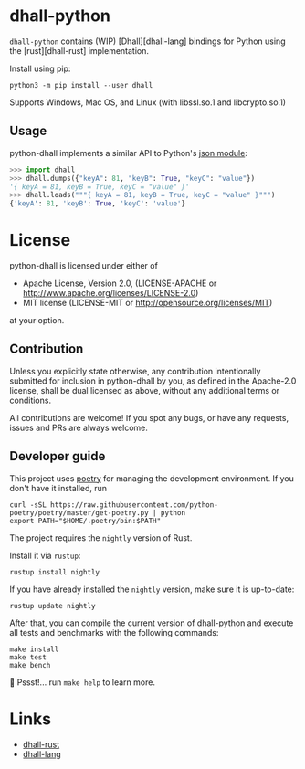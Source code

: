 # dhall-python

`dhall-python` contains (WIP) [Dhall][dhall-lang] bindings for Python using the [rust][dhall-rust] implementation.

Install using pip:

```shell
python3 -m pip install --user dhall
```

Supports Windows, Mac OS, and Linux (with libssl.so.1 and libcrypto.so.1)

## Usage

python-dhall implements a similar API to Python's [json
module](https://docs.python.org/3/library/json.html):

```python
>>> import dhall
>>> dhall.dumps({"keyA": 81, "keyB": True, "keyC": "value"})
'{ keyA = 81, keyB = True, keyC = "value" }'
>>> dhall.loads("""{ keyA = 81, keyB = True, keyC = "value" }""")
{'keyA': 81, 'keyB': True, 'keyC': 'value'}
```

# License

python-dhall is licensed under either of

- Apache License, Version 2.0, (LICENSE-APACHE or
  http://www.apache.org/licenses/LICENSE-2.0)
- MIT license (LICENSE-MIT or http://opensource.org/licenses/MIT)

at your option.

## Contribution

Unless you explicitly state otherwise, any contribution intentionally submitted
for inclusion in python-dhall by you, as defined in the Apache-2.0 license, shall
be dual licensed as above, without any additional terms or conditions.

All contributions are welcome! If you spot any bugs, or have any requests, 
issues and PRs are always welcome.

## Developer guide

This project uses [poetry](https://python-poetry.org/docs/) for managing the development environment. If you don't have it installed, run

```
curl -sSL https://raw.githubusercontent.com/python-poetry/poetry/master/get-poetry.py | python
export PATH="$HOME/.poetry/bin:$PATH"
```

The project requires the `nightly` version of Rust.

Install it via `rustup`:

```
rustup install nightly
```

If you have already installed the `nightly` version, make sure it is up-to-date:

```
rustup update nightly
```

After that, you can compile the current version of dhall-python and execute all tests and benchmarks with the following commands:

```
make install
make test
make bench
```

🤫 Pssst!... run `make help` to learn more.


# Links

- [dhall-rust](https://github.com/Nadrieril/dhall-rust)
- [dhall-lang](https://dhall-lang.org)
